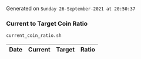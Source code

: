 Generated on `Sunday 26-September-2021 at 20:50:37`

### Current to Target Coin Ratio
`current_coin_ratio.sh`

Date|Current|Target|Ratio
---|---|---|---
